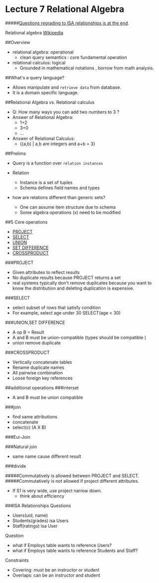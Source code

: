 # Lecture 7 Relational Algebra

#####[Questions regrading to ISA relationships is at the end](#ISA_QA).

Relational algebra [Wikipedia](https://en.wikipedia.org/wiki/Relational_algebra)

##Overview

- relational algebra:   operational 
  - clean query semantics : core fundamental operation 
- relational calculus: logical
  - Grounded in mathematical notations , borrow from math analysis. 

##What's a query language?
- Allows manipulate and `retrieve data` from database. 
- It is a domain specific language. 


##Relational Algebra vs. Relational calculus 
- Q: How many ways you can add two numbers to 3 ?  
- Answer of Relational Algebra: 
  - 1+2
  - 3+0
  - ...
- Answer of Relational Calculus: 
  - {(a,b) | a,b are integers and a+b = 3}


##Prelims
- Query is a function over `relation instances` 

- Relation
  - Instance is a set of tuples
  - Schema defines field names and types 

- how are relations different than generic sets?
  - One can assume item structure due to schema
  - Some algebra operations (x) need to be modified



##5 Core operations
- [PROJECT](#project)
- [SELECT](#select)
- [UNION](#union)
- [SET DIFFERENCE](#setdifference)
- [CROSSPRODUCT](#crossproduct)


###<a id="project">PROJECT</a>
- Given attributes to reflect results
- No duplicate results because PROJECT returns a set 
- real systems typically don't remove duplicates because you want to know the distribution 
and deleting duplication is expensive.

 
###<a id="select">SELECT</a>
- select subset of rows that satisfy condition 
- For example, select age under 30 SELECT(age < 30)

###<a id="union setdifference">UNION,SET DIFFERENCE</a>
- A op B = Result 
- A and B must be union-compatible (types should be compatible )
- union remove duplicate 



###<a id="crossproduct">CROSSPRODUCT</a>
- Vertically concatenate tables 
- Rename duplicate names 
- All pairwise combination 
- Loose foreign key references 

##additional operations
###interset
- A and B must be union compatible 

###join
- find same attributions 
- concatenate 
- select(c) (A X B)

###Eui-Join

###Natural join
- same name cause different result 

###divide 

#####Commutatively is allowed between PROJECT and SELECT. 
#####Commutatively is not allowed if project different attributes.  

- If S1 is very wide, use project narrow down.
  - think about efficiency 











###<a id="ISA_QA">ISA Relationships Questions</a>

- Users(uid, name)
- Students(grades) isa Users
- Staff(ratings) isa User

Question
- what if Employs table wants to reference Users? 
- what if Employs table wants to reference Students and Staff?

Constraints
- Covering: must be an instructor or student 
- Overlaps: can be an instructor and student
